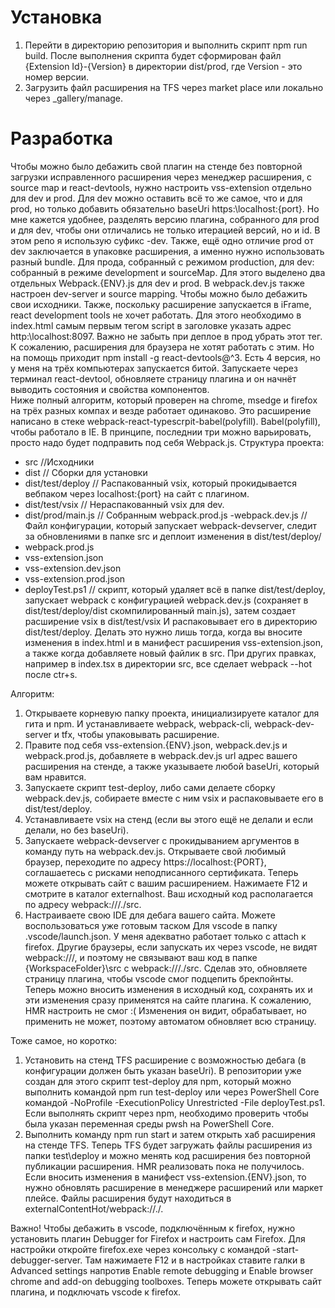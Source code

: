 # Установка
1. Перейти в директорию репозитория и выполнить скрипт npm run build. После выполнения скрипта будет сформирован файл {Extension Id}-{Version} в директории dist/prod, где Version - это номер версии.
2. Загрузить файл расширения на TFS через market place или локально через _gallery/manage.

# Разработка
Чтобы можно было дебажить свой плагин на стенде без повторной загрузки исправленного расширения через менеджер расширения, с source map и react-devtools, нужно настроить vss-extension отдельно для dev и prod. Для dev можно оставить всё то же самое, что и для prod, но только добавить обязательно baseUri https:\\localhost:{port}. Но мне кажется удобнее, разделять версию плагина, собранного для prod и для dev, чтобы они отличались не только итерацией версий, но и id. В этом репо я использую суфикс -dev. Также, ещё одно отличие prod от dev заключается в упаковке расширения, а именно нужно использовать разный bundle. Для прода, собранный с режимом production, для dev: собранный в режиме development и sourceMap. Для этого выделено два отдельных Webpack.{ENV}.js для dev и prod. В webpack.dev.js также настроен dev-server и source mapping. Чтобы можно было дебажить свои исходники.
Также, поскольку расширение запускается в iFrame, react development tools не хочет работать. Для этого необходимо в index.html самым первым тегом script в заголовке указать адрес http:\\localhost:8097. Важно не забыть при деплое в прод убрать этот тег. К сожалению, расширения для браузера не хотят работать с этим. Но на помощь приходит npm install -g react-devtools@^3. Есть 4 версия, но у меня на трёх компьютерах запускается битой. Запускаете через терминал react-devtool, обновляете страницу плагина и он начнёт выводить состояния и свойства компонентов.  
Ниже полный алгоритм, который проверен на chrome, msedge и firefox на трёх разных компах и везде работает одинаково. Это расширение написано в стеке webpack-react-typescrpit-babel(polyfill). Babel(polyfill), чтобы работало в IE. В принципе, последнии три можно варьировать, просто надо будет подправить под себя Webpack.js. 
Структура проекта:
- src //Исходники
- dist  // Сборки для установки
- dist/test/deploy // Распакованный vsix, который прокидывается вебпаком через localhost:{port} на сайт с плагином.  
- dist/test/vsix // Нераспакованный vsix для dev.  
- dist/prod/main.js // Собранным webpack.prod.js
-webpack.dev.js // Файл конфигурации, который запускает webpack-devserver, следит за обновлениями в папке src и деплоит изменения в dist/test/deploy/
- webpack.prod.js
- vss-extension.json
- vss-extension.dev.json
- vss-extension.prod.json
- deployTest.ps1 // скрипт, который удаляет всё в папке dist/test/deploy, запускает webpack с конфигурацией webpack.dev.js (сохраняет в dist/test/deploy/dist скомпилированный main.js), затем создает расширение vsix в dist/test/vsix И распаковывает его в директорию dist/test/deploy. Делать это нужно лишь тогда, когда вы вносите изменения в index.html и в манифест расширения vss-extension.json, а также когда добавляете новый файлик в src. При других правках, например в index.tsx в директории src, все сделает webpack --hot после ctr+s. 

Алгоритм:
1. Открываете корневую папку проекта, инициализируете каталог для гита и npm. И устанавливаете webpack, webpack-cli, webpack-dev-server и tfx, чтобы упаковывать расширение.
2. Правите под себя vss-extension.{ENV}.json, webpack.dev.js и webpack.prod.js, добавляете в webpack.dev.js url адрес вашего расширения на стенде, а также указываете любой baseUri, который вам нравится. 
3. Запускаете скрипт test-deploy, либо сами делаете сборку webpack.dev.js, собираете вместе с ним vsix и распаковываете его в dist/test/deploy. 
4. Устанавливаете vsix на стенд (если вы этого ещё не делали и если делали, но без baseUri).
5. Запускаете webpack-devserver с прокидыванием аргументов в команду путь на webpack.dev.js. Открываете свой любимый браузер, переходите по адресу https://localhost:{PORT}, соглашаетесь с рисками неподписанного сертификата. Теперь можете открывать сайт с вашим расширением. Нажимаете F12 и смотрите в каталог externalhost. Ваш исходный код располагается по адресу webpack:///./src.
6. Настраиваете свою IDE для дебага вашего сайта. Можете воспользоваться уже готовым таском Для vscode в папку .vscode/launch.json. У меня адекватно работает только с attach к firefox. Другие браузеры, если запускать их через vscode, не видят webpack:///, и поэтому не связывают ваш код в папке {WorkspaceFolder}\src с webpack:///./src. Сделав это, обновляете страницу плагина, чтобы vscode смог подцепить брекпойнты. Теперь можно вносить изменения в исходный код, сохранять их и эти изменения сразу применятся на сайте плагина. К сожалению, HMR настроить не смог :( Изменения он видит, обрабатывает, но применить не может, поэтому автоматом обновляет всю страницу. 

Тоже самое, но коротко:
1. Установить на стенд TFS расширение с возможностью дебага (в конфигурации должен быть указан baseUri). В репозитории уже создан для этого скрипт test-deploy для npm, который можно выполнить командой npm run test-deploy или через PowerShell Core командой -NoProfile -ExecutionPolicy Unrestricted -File deployTest.ps1. Если выполнять скрипт через npm, необходимо проверить чтобы была указан  переменная среды pwsh на PowerShell Core.
3.  Выполнить команду npm run start и затем открыть хаб расширения на стенде TFS. Теперь TFS будет загружать файлы расширения из папки test\deploy и можно менять код расширения без повторной публикации расширения. HMR реализовать пока не получилось. Если вносить изменения в манифест vss-extension.{ENV}.json, то нужно обновлять расширение в менеджере расширений или маркет плейсе. Файлы расширения будут находиться в externalContentHot/webpack://./.

Важно! Чтобы дебажить в vscode, подключённым к firefox, нужно установить плагин Debugger for Firefox и настроить сам Firefox. Для настройки откройте firefox.exe через консольку с командой -start-debugger-server. Там нажимаете F12 и в настройках ставите галки в Advanced settings напротив Enable remote debugging и Enable browser chrome and add-on debugging toolboxes. Теперь можете открывать сайт плагина, и подключать vscode к firefox. 